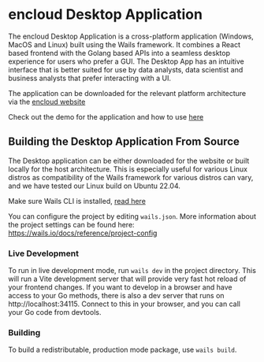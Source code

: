 # encloud Desktop Application

The encloud Desktop Application is a cross-platform application (Windows, MacOS and Linux) built using the Wails framework. It combines a React based
frontend with the Golang based APIs into a seamless desktop experience for users who prefer a GUI. The Desktop App has 
an intuitive interface that is better suited for use by data analysts, data scientist and business analysts that prefer 
interacting with a UI.

The application can be downloaded for the relevant platform architecture via the [encloud website](https://encloud.tech/)

Check out the demo for the application and how to use [here](https://youtu.be/VaXNkpykrPg)

## Building the Desktop Application From Source

The Desktop application can be either downloaded for the website or built locally for the host architecture. This is 
especially useful for various Linux distros as compatibility of the Wails framework for various distros can vary, and we 
have tested our Linux build on Ubuntu 22.04. 

Make sure Wails CLI is installed, [read here](https://wails.io/docs/gettingstarted/installation)

You can configure the project by editing `wails.json`. More information about the project settings can be found
here: https://wails.io/docs/reference/project-config

### Live Development

To run in live development mode, run `wails dev` in the project directory. This will run a Vite development
server that will provide very fast hot reload of your frontend changes. If you want to develop in a browser
and have access to your Go methods, there is also a dev server that runs on http://localhost:34115. Connect
to this in your browser, and you can call your Go code from devtools.

### Building

To build a redistributable, production mode package, use `wails build`.

